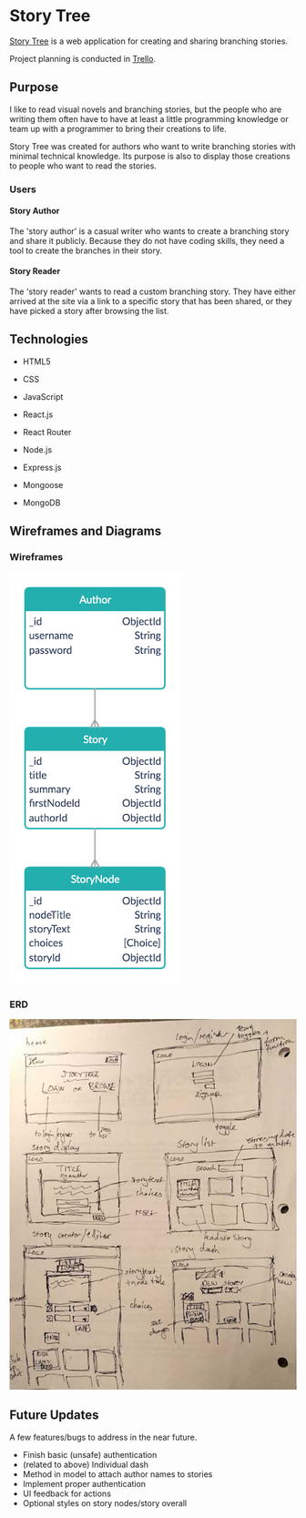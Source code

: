 # Story Tree

[Story Tree](http://hidden-taiga-61254.herokuapp.com/) is a web application for creating and sharing branching stories.

Project planning is conducted in [Trello](https://trello.com/b/56ArLGeq/ga-sei-project-3).

## Purpose

I like to read visual novels and branching stories, but the people who are writing them often have to have at least a little programming knowledge or team up with a programmer to bring their creations to life.

Story Tree was created for authors who want to write branching stories with minimal technical knowledge. Its purpose is also to display those creations to people who want to read the stories.

### Users
#### Story Author
The 'story author' is a casual writer who wants to create a branching story and share it publicly. Because they do not have coding skills, they need a tool to create the branches in their story.
#### Story Reader
The 'story reader' wants to read a custom branching story. They have either arrived at the site via a link to a specific story that has been shared, or they have picked a story after browsing the list.

## Technologies
- HTML5
- CSS
- JavaScript


- React.js
- React Router
- Node.js
- Express.js
- Mongoose
- MongoDB

## Wireframes and Diagrams

### Wireframes
![wireframes for all pages](https://github.com/mgettytehan/ga-project-storymaker/blob/master/readme-images/ERD.png)

### ERD
![entity relationship diagram](https://github.com/mgettytehan/ga-project-storymaker/blob/master/readme-images/wireframes.JPG)

## Future Updates

A few features/bugs to address in the near future.

- Finish basic (unsafe) authentication
- (related to above) Individual dash
- Method in model to attach author names to stories
- Implement proper authentication
- UI feedback for actions
- Optional styles on story nodes/story overall
